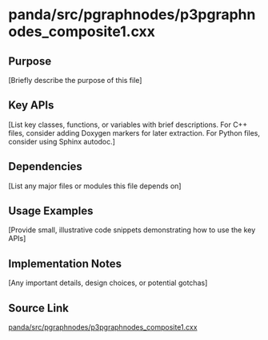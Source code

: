 # panda/src/pgraphnodes/p3pgraphnodes_composite1.cxx

## Purpose
[Briefly describe the purpose of this file]

## Key APIs
[List key classes, functions, or variables with brief descriptions.
For C++ files, consider adding Doxygen markers for later extraction.
For Python files, consider using Sphinx autodoc.]

## Dependencies
[List any major files or modules this file depends on]

## Usage Examples
[Provide small, illustrative code snippets demonstrating how to use the key APIs]

## Implementation Notes
[Any important details, design choices, or potential gotchas]

## Source Link
[panda/src/pgraphnodes/p3pgraphnodes_composite1.cxx](link_to_source_repository/panda/src/pgraphnodes/p3pgraphnodes_composite1.cxx)
